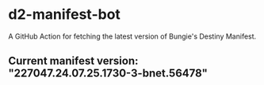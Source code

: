 # d2-manifest-bot
A GitHub Action for fetching the latest version of Bungie's Destiny Manifest.
## Current manifest version: "227047.24.07.25.1730-3-bnet.56478"